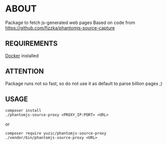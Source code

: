 # ABOUT #


Package to fetch js-generated web pages Based on code from https://github.com/fizzka/phantomjs-source-capture

## REQUIREMENTS ##

[Docker](https://www.docker.com/) installed

## ATTENTION ##

Package runs not so fast, so do not use it as default to parse billion pages ;)

## USAGE ##

```
composer install
./phantomjs-source-proxy <PROXY_IP:PORT> <URL>
```

or

```
composer require yuzic/phantomjs-source-proxy
./vendor/bin/phantomjs-source-proxy <URL>
```
